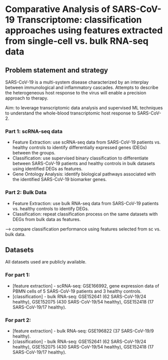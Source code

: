 # Comparative Analysis of SARS-CoV-19 Transcriptome: classification approaches using features extracted from single-cell vs. bulk RNA-seq data

## Problem statement and strategy
SARS-CoV-19 is a multi-system disease characterized by an interplay between immunological and inflammatory cascades. Attempts to describe the heterogeneous host response to the virus will enable a precision approach to therapy. 

Aim: to leverage transcriptomic data analysis and supervised ML techniques to understand the whole-blood transcriptomic host response to SARS-CoV-2. 

### Part 1: scRNA-seq data
- Feature Extraction: use scRNA-seq data from SARS-CoV-19 patients vs. healthy controls to identify differentially expressed genes (DEGs) between the groups. 
- Classification: use supervised binary classification to differentiate between SARS-CoV-19 patients and healthy controls in bulk datasets using identified DEGs as features.
- Gene Ontology Analysis: identify biological pathways associated with the identified SARS-CoV-19 biomarker genes.

### Part 2: Bulk Data
- Feature Extraction: use bulk RNA-seq data from SARS-CoV-19 patients vs. healthy controls to identify DEGs. 
- Classification: repeat classification process on the same datasets with DEGs from bulk data as features.

--> compare classification performance using features selected from sc vs. bulk data.


## Datasets
All datasets used are publicly available.
### For part 1:
- [feature extraction] - scRNA-seq: GSE166992, gene expression data of PBMN cells of 5 SARS-CoV-19 patients and 3 healthy controls.
- [classification] - bulk RNA-seq: GSE152641 (62 SARS-CoV-19/24 healthy), GSE152075 (430 SARS-CoV-19/54 healthy), GSE152418 (17 SARS-CoV-19/17 healthy).
### For part 2:
- [feature extraction] - bulk RNA-seq: GSE196822 (37 SARS-CoV-19/9 healthy).
- [classification] - bulk RNA-seq: GSE152641 (62 SARS-CoV-19/24 healthy), GSE152075 (430 SARS-CoV-19/54 healthy), GSE152418 (17 SARS-CoV-19/17 healthy).



